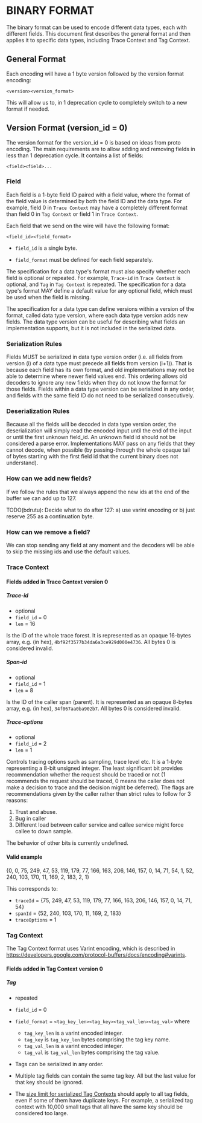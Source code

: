 # BINARY FORMAT

The binary format can be used to encode different data types, each with different fields. This
document first describes the general format and then applies it to specific data types,
including Trace Context and Tag Context.

## General Format
Each encoding will have a 1 byte version followed by the version format encoding:

`<version><version_format>`

This will allow us to, in 1 deprecation cycle to completely switch to a new format if needed.

## Version Format (version_id = 0)
The version format for the version_id = 0 is based on ideas from proto encoding. The main 
requirements are to allow adding and removing fields in less than 1 deprecation cycle. It
contains a list of fields:

`<field><field>...`

### Field
Each field is a 1-byte field ID paired with a field value, where the format of the field value is
determined by both the field ID and the data type. For example, field 0 in `Trace Context` may
have a completely different format than field 0 in `Tag Context` or field 1 in `Trace Context`.

Each field that we send on the wire will have the following format:

`<field_id><field_format>`

* `field_id` is a single byte.

* `field_format` must be defined for each field separately.

The specification for a data type's format must also specify whether each field is optional or
repeated. For example, `Trace-id` in `Trace Context` is optional, and `Tag` in `Tag Context`
is repeated. The specification for a data type's format MAY define a default value for any
optional field, which must be used when the field is missing.

The specification for a data type can define versions within a version of the format, called data
type version, where each data type version adds new fields. The data type version can be useful
for describing what fields an implementation supports, but it is not included in the
serialized data.

### Serialization Rules
Fields MUST be serialized in data type version order (i.e. all fields from version (i) of a data
type must precede all fields from version (i+1)). That is because each field has its own format,
and old implementations may not be able to determine where newer field values end. This ordering
allows old decoders to ignore any new fields when they do not know the format for those fields.
Fields within a data type version can be serialized in any order, and fields with the same field
ID do not need to be serialized consecutively.

### Deserialization Rules
Because all the fields will be decoded in data type version order, the deserialization will
simply read the encoded input until the end of the input or until the first unknown field_id. An
unknown field id should not be considered a parse error. Implementations MAY pass on any fields
that they cannot decode, when possible (by passing-through the whole opaque tail of bytes
starting with the first field id that the current binary does not understand).

### How can we add new fields?
If we follow the rules that we always append the new ids at the end of the buffer we can add up 
to 127.

TODO(bdrutu): Decide what to do after 127: a) use varint encoding or b) just reserve 255 as a 
continuation byte.

### How can we remove a field?
We can stop sending any field at any moment and the decoders will be able to skip the missing ids
and use the default values.

### Trace Context

#### Fields added in Trace Context version 0

##### Trace-id

* optional
* `field_id` = 0
* `len` = 16

Is the ID of the whole trace forest. It is represented as an opaque 16-bytes array,
e.g. (in hex), `4bf92f3577b34da6a3ce929d000e4736`. All bytes 0 is considered invalid.

##### Span-id

* optional
* `field_id` = 1
* `len` = 8

Is the ID of the caller span (parent). It is represented as an opaque 8-bytes array,
e.g. (in hex), `34f067aa0ba902b7`. All bytes 0 is considered invalid.

##### Trace-options

* optional
* `field_id` = 2
* `len` = 1

Controls tracing options such as sampling, trace level etc. It is a 1-byte
representing a 8-bit unsigned integer. The least significant bit provides
recommendation whether the request should be traced or not (1 recommends the
request should be traced, 0 means the caller does not make a decision to trace
and the decision might be deferred). The flags are recommendations given by the
caller rather than strict rules to follow for 3 reasons:

1.  Trust and abuse.
2.  Bug in caller
3.  Different load between caller service and callee service might force callee to down sample.

The behavior of other bits is currently undefined.

#### Valid example
{0,
0, 75, 249, 47, 53, 119, 179, 77, 166, 163, 206, 146, 157, 0, 14, 71, 54,
1, 52, 240, 103, 170, 11, 169, 2, 183,
2, 1}

This corresponds to:
* `traceId` = {75, 249, 47, 53, 119, 179, 77, 166, 163, 206, 146, 157, 0, 14, 71, 54}
* `spanId` = {52, 240, 103, 170, 11, 169, 2, 183}
* `traceOptions` = 1

### Tag Context
The Tag Context format uses Varint encoding, which is described in
https://developers.google.com/protocol-buffers/docs/encoding#varints.

#### Fields added in Tag Context version 0

##### Tag

* repeated
* `field_id` = 0
* `field_format` = `<tag_key_len><tag_key><tag_val_len><tag_val>` where

  * `tag_key_len` is a varint encoded integer.
  * `tag_key` is `tag_key_len` bytes comprising the tag key name.
  * `tag_val_len` is a varint encoded integer.
  * `tag_val` is `tag_val_len` bytes comprising the tag value.
* Tags can be serialized in any order.
* Multiple tag fields can contain the same tag key. All but the last value for
  that key should be ignored.
* The
  [size limit for serialized Tag Contexts](https://github.com/census-instrumentation/opencensus-specs/blob/master/tags/TagMap.md#limits)
  should apply to all tag fields, even if some of them have duplicate keys. For
  example, a serialized tag context with 10,000 small tags that all have the
  same key should be considered too large.

